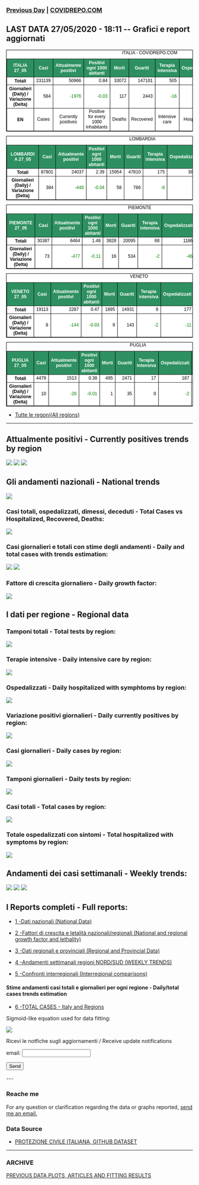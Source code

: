 <!-- start -->
### [Previous Day](/index_26_05.md) | <a href="https://marcelchiarello.github.io/showdata/">COVIDREPO.COM</a>
## LAST DATA 27/05/2020 - 18:11 -- Grafici e report aggiornati

<table style=" color:black; font-size:12; font-family:arial; text-align:center; " cellpadding="2.5" cellspacing="0" border="1" bordercolor="black" bgcolor="#FFFFFF">
<caption>ITALIA - COVIDREPO.COM</caption>
<tr style="color:#FFFFFF;background:#2E9061">
<th>ITALIA 27_05</th>
<th>Casi</th>
<th>Attualmente positivi</th>
<th>Positivi ogni 1000 abitanti</th>
<th>Morti</th>
<th>Guariti</th>
<th>Terapia intensiva</th>
<th>Ospedalizzati</th>
<th>Ricoverati con sintomi</th>
<th>Isolamento domiciliare</th>
<th>Tamponi</th>
</tr>
<tr>
<th>Totali</th>
<td align="right"> 231139</td>
<td align="right"> 50966</td>
<td align="right"> 0.84</td>
<td align="right"> 33072</td>
<td align="right"> 147101</td>
<td align="right"> 505</td>
<td align="right"> 8234</td>
<td align="right"> 7729</td>
<td align="right"> 42732</td>
<td align="right"> 3607251</td>
</tr>
<tr>
<th>Giornalieri (Daily) / Variazione (Delta)</th>
<td align="right"> 584</td>
<td align="right" style=" color:green; "> -1976</td>
<td align="right" style=" color:green; "> -0.03</td>
<td align="right"> 117</td>
<td align="right"> 2443</td>
<td align="right" style=" color:green; "> -16</td>
<td align="right" style=" color:green; "> -204</td>
<td align="right" style=" color:green; "> -188</td>
<td align="right" style=" color:green; "> -1772</td>
<td align="right"> 67324</td>
</tr>
<tr>
<th>EN</th>
<td>Cases</td>
<td>Currently positives</td>
<td>Positive for every 1000 inhabitants</td>
<td>Deaths</td>
<td>Recovered</td>
<td>Intensive care</td>
<td>Hospitalized</td>
<td>Hospitalized with symptoms</td>
<td>Home isolation</td>
<td>Tests</td>
</tr>
</table>

<table style=" color:black; font-size:12; font-family:arial; text-align:center; " cellpadding="2.5" cellspacing="0" border="1" bordercolor="black" bgcolor="#FFFFFF">
<caption>LOMBARDIA</caption>
<tr style="color:#FFFFFF;background:#2E9061">
<th>LOMBARDIA 27_05</th>
<th>Casi</th>
<th>Attualmente positivi</th>
<th>Positivi ogni 1000 abitanti</th>
<th>Morti</th>
<th>Guariti</th>
<th>Terapia intensiva</th>
<th>Ospedalizzati</th>
<th>Ricoverati con sintomi</th>
<th>Isolamento domiciliare</th>
<th>Tamponi</th>
</tr>
<tr>
<th>Totali</th>
<td align="right"> 87801</td>
<td align="right"> 24037</td>
<td align="right"> 2.39</td>
<td align="right"> 15954</td>
<td align="right"> 47810</td>
<td align="right"> 175</td>
<td align="right"> 3801</td>
<td align="right"> 3626</td>
<td align="right"> 20236</td>
<td align="right"> 697561</td>
</tr>
<tr>
<th>Giornalieri (Daily) / Variazione (Delta)</th>
<td align="right"> 384</td>
<td align="right" style=" color:green; "> -440</td>
<td align="right" style=" color:green; "> -0.04</td>
<td align="right"> 58</td>
<td align="right"> 766</td>
<td align="right" style=" color:green; "> -8</td>
<td align="right" style=" color:green; "> -4</td>
<td align="right"> 4</td>
<td align="right" style=" color:green; "> -436</td>
<td align="right"> 12503</td>
</tr>
</table>

<table style=" color:black; font-size:12; font-family:arial; text-align:center; " cellpadding="2.5" cellspacing="0" border="1" bordercolor="black" bgcolor="#FFFFFF">
<caption>PIEMONTE</caption>
<tr style="color:#FFFFFF;background:#2E9061">
<th>PIEMONTE 27_05</th>
<th>Casi</th>
<th>Attualmente positivi</th>
<th>Positivi ogni 1000 abitanti</th>
<th>Morti</th>
<th>Guariti</th>
<th>Terapia intensiva</th>
<th>Ospedalizzati</th>
<th>Ricoverati con sintomi</th>
<th>Isolamento domiciliare</th>
<th>Tamponi</th>
</tr>
<tr>
<th>Totali</th>
<td align="right"> 30387</td>
<td align="right"> 6464</td>
<td align="right"> 1.48</td>
<td align="right"> 3828</td>
<td align="right"> 20095</td>
<td align="right"> 68</td>
<td align="right"> 1186</td>
<td align="right"> 1118</td>
<td align="right"> 5278</td>
<td align="right"> 298571</td>
</tr>
<tr>
<th>Giornalieri (Daily) / Variazione (Delta)</th>
<td align="right"> 73</td>
<td align="right" style=" color:green; "> -477</td>
<td align="right" style=" color:green; "> -0.11</td>
<td align="right"> 16</td>
<td align="right"> 534</td>
<td align="right" style=" color:green; "> -2</td>
<td align="right" style=" color:green; "> -46</td>
<td align="right" style=" color:green; "> -44</td>
<td align="right" style=" color:green; "> -431</td>
<td align="right"> 5098</td>
</tr>
</table>

<table style=" color:black; font-size:12; font-family:arial; text-align:center; " cellpadding="2.5" cellspacing="0" border="1" bordercolor="black" bgcolor="#FFFFFF">
<caption>VENETO</caption>
<tr style="color:#FFFFFF;background:#2E9061">
<th>VENETO 27_05</th>
<th>Casi</th>
<th>Attualmente positivi</th>
<th>Positivi ogni 1000 abitanti</th>
<th>Morti</th>
<th>Guariti</th>
<th>Terapia intensiva</th>
<th>Ospedalizzati</th>
<th>Ricoverati con sintomi</th>
<th>Isolamento domiciliare</th>
<th>Tamponi</th>
</tr>
<tr>
<th>Totali</th>
<td align="right"> 19113</td>
<td align="right"> 2287</td>
<td align="right"> 0.47</td>
<td align="right"> 1895</td>
<td align="right"> 14931</td>
<td align="right"> 9</td>
<td align="right"> 177</td>
<td align="right"> 168</td>
<td align="right"> 2110</td>
<td align="right"> 616691</td>
</tr>
<tr>
<th>Giornalieri (Daily) / Variazione (Delta)</th>
<td align="right"> 8</td>
<td align="right" style=" color:green; "> -144</td>
<td align="right" style=" color:green; "> -0.03</td>
<td align="right"> 9</td>
<td align="right"> 143</td>
<td align="right" style=" color:green; "> -2</td>
<td align="right" style=" color:green; "> -11</td>
<td align="right" style=" color:green; "> -9</td>
<td align="right" style=" color:green; "> -133</td>
<td align="right"> 14439</td>
</tr>
</table>

<table style=" color:black; font-size:12; font-family:arial; text-align:center; " cellpadding="2.5" cellspacing="0" border="1" bordercolor="black" bgcolor="#FFFFFF">
<caption>PUGLIA</caption>
<tr style="color:#FFFFFF;background:#2E9061">
<th>PUGLIA 27_05</th>
<th>Casi</th>
<th>Attualmente positivi</th>
<th>Positivi ogni 1000 abitanti</th>
<th>Morti</th>
<th>Guariti</th>
<th>Terapia intensiva</th>
<th>Ospedalizzati</th>
<th>Ricoverati con sintomi</th>
<th>Isolamento domiciliare</th>
<th>Tamponi</th>
</tr>
<tr>
<th>Totali</th>
<td align="right"> 4479</td>
<td align="right"> 1513</td>
<td align="right"> 0.38</td>
<td align="right"> 495</td>
<td align="right"> 2471</td>
<td align="right"> 17</td>
<td align="right"> 187</td>
<td align="right"> 170</td>
<td align="right"> 1326</td>
<td align="right"> 109499</td>
</tr>
<tr>
<th>Giornalieri (Daily) / Variazione (Delta)</th>
<td align="right"> 10</td>
<td align="right" style=" color:green; "> -26</td>
<td align="right" style=" color:green; "> -0.01</td>
<td align="right"> 1</td>
<td align="right"> 35</td>
<td align="right"> 0</td>
<td align="right" style=" color:green; "> -2</td>
<td align="right" style=" color:green; "> -2</td>
<td align="right" style=" color:green; "> -24</td>
<td align="right"> 2626</td>
</tr>
</table>

- [Tutte le regoni(All regions)](/Tables/regionsTable_27_05.md)

---

## Attualmente positivi - Currently positives trends by region
<img src="https://covidrepo.com/RUN_27_05/RUN4/RUN_INTEREGION_16.png">
<img src="https://covidrepo.com/RUN_27_05/RUN4/RUN_INTEREGION_17.png">
<img src="https://covidrepo.com/RUN_27_05/RUN4/RUN_INTEREGION_18.png">

## Gli andamenti nazionali - National trends
<img src="https://marcelchiarello.github.io/showdata/RUN_27_05/RUN0/RUN_DATA_ITALIA_01.png">

### Casi totali, ospedalizzati, dimessi, deceduti - Total Cases vs Hospitalized, Recovered, Deaths:
<img src="https://marcelchiarello.github.io/showdata/RUN_27_05/RUN0/RUN_DATA_ITALIA_02.png">

### Casi giornalieri e totali con stime degli andamenti - Daily and total cases with trends estimation:
<img src="https://marcelchiarello.github.io/showdata/RUN_27_05/RUN1/RUN_DATA_FIT_TOTAL_CASES_ITALY_REGIONS_01.png">
<img src="https://marcelchiarello.github.io/showdata/RUN_27_05/RUN1/RUN_DATA_FIT_TOTAL_CASES_ITALY_REGIONS_02.png">

### Fattore di crescita giornaliero - Daily growth factor:
<img src="https://marcelchiarello.github.io/showdata/RUN_27_05/RUN6/RUN_FACTORS_01.png">

## I dati per regione - Regional data

### Tamponi totali - Total tests by region:
<img src="https://marcelchiarello.github.io/showdata/RUN_27_05/RUN4/RUN_INTEREGION_02.png">

### Terapie intensive - Daily intensive care by region:
<img src="https://marcelchiarello.github.io/showdata/RUN_27_05/RUN4/RUN_INTEREGION_13.png">

### Ospedalizzati - Daily hospitalized with symphtoms by region:
<img src="https://marcelchiarello.github.io/showdata/RUN_27_05/RUN4/RUN_INTEREGION_14.png">

### Variazione positivi giornalieri - Daily currently positives by region:
<img src="https://marcelchiarello.github.io/showdata/RUN_27_05/RUN4/RUN_INTEREGION_15.png">

### Casi giornalieri - Daily cases by region:
<img src="https://marcelchiarello.github.io/showdata/RUN_27_05/RUN4/RUN_INTEREGION_11.png">

### Tamponi giornalieri - Daily tests by region:
<img src="https://marcelchiarello.github.io/showdata/RUN_27_05/RUN4/RUN_INTEREGION_12.png">

### Casi totali - Total cases by region:
<img src="https://marcelchiarello.github.io/showdata/RUN_27_05/RUN4/RUN_INTEREGION_01.png">

### Totale ospedalizzati con sintomi - Total hospitalized with symptoms by region:
<img src="https://marcelchiarello.github.io/showdata/RUN_27_05/RUN4/RUN_INTEREGION_05.png">

## Andamenti dei casi settimanali - Weekly trends:
<img src="https://marcelchiarello.github.io/showdata/RUN_27_05/RUN5/RUN_NEWTRENDS_01.png">
<img src="https://marcelchiarello.github.io/showdata/RUN_27_05/RUN5/RUN_NEWTRENDS_02.png">
<img src="https://marcelchiarello.github.io/showdata/RUN_27_05/RUN5/RUN_NEWTRENDS_03.png">

## I Reports completi - Full reports:

- [1 -Dati nazionali (National Data)](/RUN_27_05/RUN0/RUN.html)

- [2 -Fattori di crescita e letalità nazionali/regionali (National and regional growth factor and lethality)](/RUN_27_05/RUN6/RUN.html)

- [3 -Dati regionali e provinciali (Regional and Provincial Data)](/RUN_27_05/RUN2/RUN.html)

- [4 -Andamenti settimanali regioni NORD/SUD (WEEKLY TRENDS)](/RUN_27_05/RUN5/RUN.html)

- [5 -Confronti interregionali (Interregional comparisons)](/RUN_27_05/RUN4/RUN.html)

#### Stime andamenti casi totali e giornalieri per ogni regione - Daily/total cases trends estimation

- [6 -TOTAL CASES - Italy and Regions](/RUN_27_05/RUN1/RUN.html)

Sigmoid-like equation used for data fitting:

<img src="https://latex.codecogs.com/svg.latex?Sig = \frac{a}{e^{b(x+c)} + a_1e^{b_1(x+c_1)} - d}" border="0"/>

Ricevi le notfiche sugli aggiornamenti / Receive update notifications
<form
action="https://formspree.io/mgenvwep"
method="POST"
>
<label>
email:
<input type="text" name="_replyto">
</label>

<!-- your other form fields go here -->

<button type="submit">Send</button>
</form>
---

### Reache me

For any question or clarification regarding the data or graphs reported, <a href="mailto:marcello.chiarello@outlook.com">send me an email.</a>



### Data Source

- [PROTEZIONE CIVILE ITALIANA, GITHUB DATASET](https://github.com/pcm-dpc/COVID-19)

---

### ARCHIVE
[PREVIOUS DATA,PLOTS, ARTICLES AND FITTING RESULTS](/archive.md)
